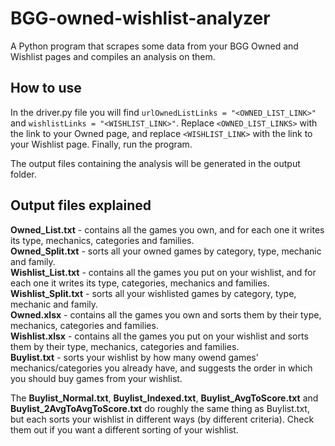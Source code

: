 # BGG-owned-wishlist-analyzer
A Python program that scrapes some data from your BGG Owned and Wishlist pages and compiles an analysis on them.

## How to use
In the driver.py file you will find ``` urlOwnedListLinks = "<OWNED_LIST_LINK>" ``` and ``` wishlistLinks = "<WISHLIST_LINK>" ```. Replace ``` <OWNED_LIST_LINKS> ``` with the link to your Owned page, and replace ``` <WISHLIST_LINK> ``` with the link to your Wishlist page. Finally, run the program.

The output files containing the analysis will be generated in the output folder.

## Output files explained
**Owned_List.txt** - contains all the games you own, and for each one it writes its type, mechanics, categories and families. <br />
**Owned_Split.txt** - sorts all your owned games by category, type, mechanic and family. <br />
**Wishlist_List.txt** - contains all the games you put on your wishlist, and for each one it writes its type, categories, mechanics and families. <br />
**Wishlist_Split.txt** - sorts all your wishlisted games by category, type, mechanic and family. <br />
**Owned.xlsx** - contains all the games you own and sorts them by their type, mechanics, categories and families. <br />
**Wishlist.xlsx** - contains all the games you put on your wishlist and sorts them by their type, mechanics, categories and families. <br />
**Buylist.txt** - sorts your wishlist by how many owend games' mechanics/categories you already have, and suggests the order in which you should buy games from your wishlist. <br />

The **Buylist_Normal.txt**, **Buylist_Indexed.txt**, **Buylist_AvgToScore.txt** and **Buylist_2AvgToAvgToScore.txt** do roughly the same thing as Buylist.txt, but each sorts your wishlist in different ways (by different criteria). Check them out if you want a different sorting of your wishlist.


